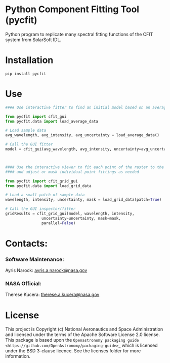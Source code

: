 # Python Component Fitting Tool  (pycfit)

Python program to replicate many spectral fitting functions of the CFIT system from SolarSoft IDL.  



# Installation

 `pip install pycfit` 
 

# Use
```python
#### Use interactive fitter to find an initial model based on an averaged spectra

from pycfit import cfit_gui
from pycfit.data import load_average_data

# Load sample data
avg_wavelength, avg_intensity, avg_uncertainty = load_average_data()

# Call the GUI fitter
model = cfit_gui(avg_wavelength, avg_intensity, uncertainty=avg_uncertainty)



#### Use the interactive viewer to fit each point of the raster to the initial model
#### and adjust or mask individual point fittings as needed

from pycfit import cfit_grid_gui
from pycfit.data import load_grid_data

# Load a small-patch of sample data
wavelength, intensity, uncertainty, mask = load_grid_data(patch=True)

# Call the GUI inspector/fitter
gridResults = cfit_grid_gui(model, wavelength, intensity, 
                uncertainty=uncertainty, mask=mask, 
                parallel=False)


```


# Contacts:
### Software Maintenance:
Ayris Narock:  ayris.a.narock@nasa.gov
### NASA Official:
Therese Kucera:  therese.a.kucera@nasa.gov



# License

This project is Copyright (c) National Aeronautics and Space Administration and licensed under
the terms of the Apache Software License 2.0 license. This package is based upon
the `Openastronomy packaging guide <https://github.com/OpenAstronomy/packaging-guide>`_
which is licensed under the BSD 3-clause licence. See the licenses folder for
more information.
